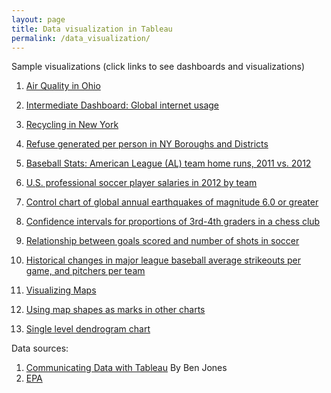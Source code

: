 ```yaml
---
layout: page
title: Data visualization in Tableau
permalink: /data_visualization/
---
```


Sample visualizations (click links to see dashboards and visualizations)

1. [Air Quality in Ohio](https://public.tableau.com/views/AirQuality_17128083169780/AirQualityinOhio?:language=en-US&:sid=&:display_count=n&:origin=viz_share_link)
2. [Intermediate Dashboard: Global internet usage](https://public.tableau.com/views/GlobalInternetusage_17152379397750/Dashboard1?:language=en-US&publish=yes&:sid=&:display_count=n&:origin=viz_share_link)
3. [Recycling in New York](https://public.tableau.com/views/DSNYcollectionch12/RecyclinginNewYork?:language=en-US&publish=yes&:sid=&:display_count=n&:origin=viz_share_link)

4. [Refuse generated per person in NY Boroughs and Districts](https://public.tableau.com/views/ratios--rates/RatesBarChart?:language=en-US&:sid=&:redirect=auth&:display_count=n&:origin=viz_share_link)

5. [Baseball Stats: American League (AL) team home runs, 2011 vs. 2012](https://public.tableau.com/views/proportions--percentages/Butterflychart?:language=en-US&:sid=&:redirect=auth&:display_count=n&:origin=viz_share_link)

6. [U.S. professional soccer player salaries in 2012 by team](https://public.tableau.com/views/VisualizingDistribution/Guaranteedsalarybyteam?:language=en-US&:sid=&:redirect=auth&:display_count=n&:origin=viz_share_link)

7. [Control chart of global annual earthquakes of magnitude 6.0 or greater](https://public.tableau.com/views/Visualizingvariation/Controlchart?:language=en-US&:sid=&:redirect=auth&:display_count=n&:origin=viz_share_link)

8. [Confidence intervals for proportions of 3rd-4th graders in a chess club](https://public.tableau.com/views/Visualizinguncertainty/CIsfor3rd-4thgraders?:language=en-US&:sid=&:redirect=auth&:display_count=n&:origin=viz_share_link)

9. [Relationship between goals scored and number of shots in soccer](https://public.tableau.com/views/Visualizingrelationships/Quadrantchart?:language=en-US&:sid=&:redirect=auth&:display_count=n&:origin=viz_share_link)

10. [Historical changes in major league baseball average strikeouts per game, and pitchers per team](https://public.tableau.com/views/Visualizingchangeovertime/Dual-axislineplot?:language=en-US&:sid=&:redirect=auth&:display_count=n&:origin=viz_share_link)

11. [Visualizing Maps](https://public.tableau.com/views/2012-Hurricanes/Hurricanepath?:language=en-US&:sid=&:display_count=n&:origin=viz_share_link)

12. [Using map shapes as marks in other charts](https://public.tableau.com/views/UsVotingDemographics/Scatterplotwithmapshapes?:language=en-US&publish=yes&:sid=&:display_count=n&:origin=viz_share_link)

13. [Single level dendrogram chart](https://public.tableau.com/views/Dendrogramchart_17162701436680/Dendrogram?:language=en-US&publish=yes&:sid=&:display_count=n&:origin=viz_share_link)

Data sources:
1. [Communicating Data with Tableau](https://learning.oreilly.com/library/view/communicating-data-with/9781449372019/) By Ben Jones
2. [EPA](https://www.epa.gov/outdoor-air-quality-data/download-daily-data)
   

